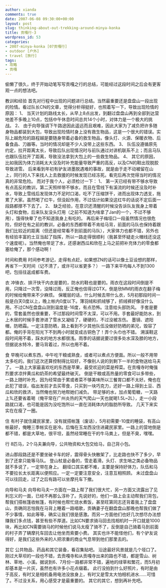 ```yaml
---
author: xianda
comments: true
date: 2007-06-08 09:30:00+00:00
layout: post
slug: thinking-about-out-trekking-around-minya-konka
title: 贡嘎行·3
wordpress_id: 53
categories:
- 2007-minya-konka [07贡嘎行]
- outdoor [户外]
- travel [旅行]
tags:
- 攻略
- 贡嘎
---
```


偷懒了很久，终于开始动笔写写贡嘎之行的总结，可能经过这段时间之后会有更客观一点的想法吧。

教训和经验
首先对行程中出现的问题进行总结。当然最重要还是盘盘山一段出现的险情。看过队长CN的文章，觉得分析得挺好，也照着写一下，导致出现险情的原因：
1、 当天计划的路线太长，从早上8点出发，到翻过盘盘山再到全部到达营地差不多晚上10点，包括中午休息时间总共14个小时，对体力是一个极大的挑战。
2、 由于向导强调下午路途因此遥远而且艰难，因此大家为了减负把许多随身物品都装到大包，导致出现险情时身上没有救生物品，这是一个很大的错误。实际上越危险的路程越是要随身带着必备的救生物品，像头灯、火源、保暖衣物、后备食品、刀器等。当时的情况却是不少人没带上这些东西。
3、 队伍没遵循原先约定，拉开距离太长，导致后队出现情况时与前队通过对讲机联系不上；而且马队也跟队伍拉开了距离，导致没法拿到大包上的一些救生物品。
4、 其它的原因，比如我因为体力消耗太大没及时补充能量导致严重的高反，以及CN的鞋出现脱胶导致进雪。  <!-- more -->
后来看到年初有驴友进墨脱遇难的事故，就是由于走不动被留在山上，同行的人下来找人上去救援的时候发现已经冻死。看完后再次觉得当时的情况真的非常危险。
而对于我个人，必须检讨一下：
1、 第一天已经有带不够水导致有点高反的教训，第二天照样带不够水，而且在雪线下有溪流的时候还没及时补水，导致上雪线后发现体力不足时口渴，吃不了压缩饼干，进而出现体力透支，拖累了大家。虽然喝了红牛，但没起作用，不过估计如果没这红牛的话说不定后面一段路都撑不下去了。
2、 缺乏经验，在意识还清醒的时候没告诉队友我身上带着头灯和食物，后来队友没头灯用（之前不知道为啥拿了Jan的一个，不过不够用），饿得快晕了也不知道我身上有吃的。
再后来子梅垭口一段虽然情况也很危险，但好在有之前的教训，必备的东西都带着不肯给马背，前面的马队也保持着跟我们比较近的距离（但还是经常看不到前面的马队），大家体力也都不错，另外也有经验丰富的土豆当起了指挥，所以一路走得很顺利（我甚至怀疑走火帽线还没这个速度呢）。当然俺也带足了水，还感谢西瓜和欣在上马之前把补充体力的零食都塞给俺了，那个感动啊！

时间和费用
时间参考游记，走得有点赶，如果想ZN的话可以像土豆设想的那样，再省下一天时间（记不清了，或许可以省更多？）
一路下来平均每人不到1300吧，包括往返成都车费。

衣
冲锋衣、排汗快干内衣是要的，防水的鞋也是要的。雨衣在这段时间倒是不用，只降过一次雪，没降过雨，反正俺也信得过GTX，倒是欣MM的雨衣在翻子梅的时候给俺带来不少麻烦。
保暖层的话，什么时候去带什么衣，5月初那段时间一般是白天0度以上，晚上帐内0度以下。薄羽绒和抓绒够了，抓绒裤好像没什么用。不过CN在盘盘山测到温度是-16度，有点恐怖。注意给头部防风。
手套是要的，雪套虽然也很重要，不过那段时间雪不太深，可以不用。手套最好能防水，到上木居的时候手套渗进了雪水又凝结了，硬硬的，不过没被冻伤。
墨镜、遮阳帽，防晒霜。一定注意防晒，路上看到不少其他队伍没做好防晒的弟兄，毁容了都。俺的手背在阳光下不到两小时就变成古铜色了！弄个头巾也不错。
溯溪鞋这段时间用不着，踩水的地方水都很浅。雨季的话据说要过很多处水深及膝的地方，但据说水特冷，要马背着过，所以也用不着。

食
早晚可以煮东西，中午吃干粮或熟食，或者可以煮点方便面。所以一般不用带太多吃的。我们这次还算控制得比较好，不像别人说的到剩下一半的食物送给马夫了。
一路上大家最喜欢吃的东西是苹果，最受欢迎的菜是榨菜。在贡嘎寺时俺强烈要求凉拌黄瓜和奶茶的希望最终破灭。
倒是干粮或高热量的零食可以多带些，一路上随时补充，因为经常由于累或者菜不够美味所以三餐胃口都不太好。俺也在此犯了错误，临出发前才去买零食，只买到一块巧克力，还好一路上得到土豆、西瓜和欣的救济，当然俺也努力地帮她们减负。
带足够的水，加点葡萄糖，一天路上1L还要省着喝（俺平常在广州炎热的天气爬山一天也就喝1.5L~2L），走一小段路就口渴，也可能是因为没吃饱所以一直在消耗体内的脂肪所导致。
几天下来实实在在瘦了一圈。

住
有村子就住藏民家里，没有就搭帐篷（废话），5月初需要-10度的睡袋，有高山帐最好，俺睡三季帐实在是冷。后悔在玉龙西没住进藏民家里。一路上的营地倒是都不错，都是大草地，很平坦，虽然经常睡在干的牛马粪上，但是不臭，嘿嘿。

行
8匹马，2个马夫兼向导，公共物资和大包交给马，自己背小包。

进山那段路还是不要坐破卡车的好，震得骨头快散架了，比走路也快不了多少，早到了还拿只能等马队。
登山杖是必备的，雪走着滑。头灯、求生哨之类必备物品就不多说了，一定带在身上。
翻垭口其实都不难，主要是保持好体力，队伍和马不要拉长太长距离以便照应。一定一定要注意安全，注意互相照顾。
未过盘盘山可以往回走，过了之后有路可以坐摩托车下撤。

向导和马夫
向导和马夫一方面在一路上帮了我们很大忙，另一方面又流露出了见利忘义的一面，已经不再那么淳朴了。先说好的，他们一路上会主动帮我们背包，帮我们搭帐篷收帐篷，有时候也帮忙烧水煮饭，甚至旺第同志还背着我上了盘盘山，贡确同志怕我在马背上睡着一路唱歌，贡确妻子在翻盘盘山那晚也帮我们做了不少事情，如此等等，确实让我们很是感激。而另一方面他们也好几次想尽办法想赚我们多点钱，甚至有些不厚道。比如CN要求骑马回去找相机时一开口就是1000块，再比如CN需要骑马的时候他们说马太瘦了骑不了，反倒是自己骑着马到前面的村子弄了辆摩托车回去让他坐而索要小费。
其实也许不能怪他们，有个驴友说得好，是我们这些外来的人把浓重的商业气息带到他们那里去的。

其它
公共物品、药品和其它装备，看召集贴吧。
沿途最好风景就是几个垭口了。刚过大草坝的一段也不错，去贡嘎寺和从贡嘎寺出来的路也不错，都是雪山、树林、草地、小溪。据说到6、7月份一路都非常不错，遍地的绿草和繁花，而5月初却基本是一片灰，虽然也有许多小花点缀着。
此行没拍到什么好照片，有时是由于高反，有时又是相机备用电池没放身上，有时又是雪太大怕相机进水……可惜了。不过没关系，用心感受才是最重要的。
其它的其它，想到再补充吧。

